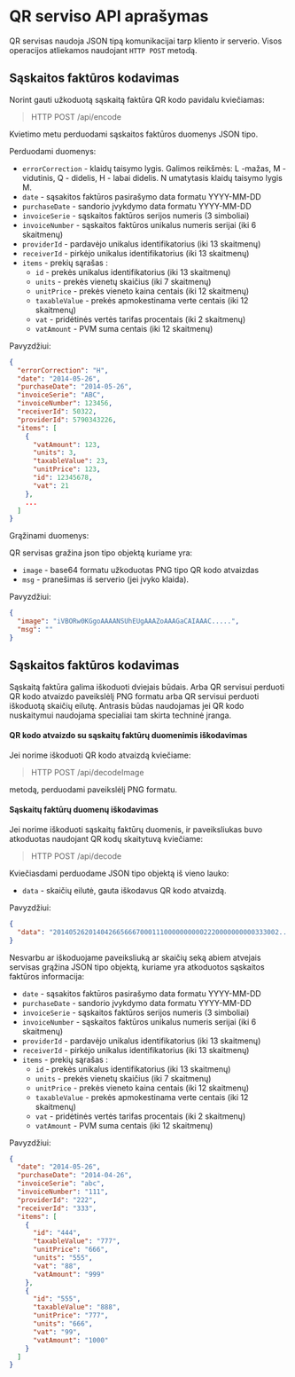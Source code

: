 # QR serviso API aprašymas

QR servisas naudoja JSON tipą komunikacijai tarp kliento ir serverio.
Visos operacijos atliekamos naudojant `HTTP POST` metodą.


## Sąskaitos faktūros kodavimas

Norint gauti užkoduotą sąskaitą faktūra QR kodo pavidalu kviečiamas:

>  HTTP POST /api/encode

Kvietimo metu perduodami sąskaitos faktūros duomenys JSON tipo.

Perduodami duomenys:

 - `errorCorrection` - klaidų taisymo lygis. Galimos reikšmės: L -mažas, M - vidutinis, Q - didelis, H - labai didelis. N umatytasis klaidų taisymo lygis M.
 - `date` - sąsakitos faktūros pasirašymo data formatu YYYY-MM-DD
 - `purchaseDate` - sandorio įvykdymo data formatu YYYY-MM-DD
 - `invoiceSerie` - sąskaitos faktūros serijos numeris (3 simboliai)
 - `invoiceNumber` - sąskaitos faktūros unikalus numeris serijai (iki 6 skaitmenų)
 - `providerId` - pardavėjo unikalus identifikatorius (iki 13 skaitmenų)
 - `receiverId` - pirkėjo unikalus identifikatorius (iki 13 skaitmenų)
 - `items` - prekių sąrašas :
    - `id` - prekės unikalus identifikatorius (iki 13 skaitmenų)
    - `units` - prekės vienetų skaičius (iki 7 skaitmenų)
    - `unitPrice` - prekės vieneto kaina centais (iki 12 skaitmenų)
    - `taxableValue` - prekės apmokestinama verte centais (iki 12 skaitmenų)
    - `vat` - pridėtinės vertės tarifas procentais (iki 2 skaitmenų)
    - `vatAmount` - PVM suma centais (iki 12 skaitmenų)

Pavyzdžiui:
```json
{
  "errorCorrection": "H",
  "date": "2014-05-26",
  "purchaseDate": "2014-05-26",
  "invoiceSerie": "ABC",
  "invoiceNumber": 123456,
  "receiverId": 50322,
  "providerId": 5790343226,
  "items": [
    {
      "vatAmount": 123,
      "units": 3,
      "taxableValue": 23,
      "unitPrice": 123,
      "id": 12345678,
      "vat": 21
    },
    ...
  ]
}
```

Grąžinami duomenys:

QR servisas gražina json tipo objektą kuriame yra:
  - `image` - base64 formatu užkoduotas PNG tipo QR kodo atvaizdas
  - `msg` - pranešimas iš serverio (jei įvyko klaida).

Pavyzdžiui:
```json
{
  "image": "iVBORw0KGgoAAAANSUhEUgAAAZoAAAGaCAIAAAC.....",
  "msg": ""
}
```


## Sąskaitos faktūros kodavimas

Sąskaitą faktūra galima iškoduoti dviejais būdais. Arba QR servisui perduoti QR kodo atvaizdo paveikslėlį PNG formatu arba QR servisui perduoti iškoduotą skaičių eilutę.
Antrasis būdas naudojamas jei QR kodo nuskaitymui naudojama specialiai tam skirta techninė įranga.

#### QR kodo atvaizdo su sąskaitų faktūrų duomenimis iškodavimas

Jei norime iškoduoti QR kodo atvaizdą kviečiame:

>  HTTP POST /api/decodeImage

metodą, perduodami paveikslėlį PNG formatu.

#### Sąskaitų faktūrų duomenų iškodavimas

Jei norime iškoduoti sąskaitų faktūrų duomenis, ir paveiksliukas buvo atkoduotas naudojant QR kodų skaitytuvą kviečiame:

>  HTTP POST /api/decode

Kviečiasdami perduodame JSON tipo objektą iš vieno lauko:
  - `data` - skaičių eilutė, gauta iškodavus QR kodo atvaizdą.

Pavyzdžiui:
```json
{
  "data": "201405262014042665666700011100000000002220000000000333002..."
}
```

Nesvarbu ar iškoduojame paveiksliuką ar skaičių seką abiem atvejais servisas grąžina JSON tipo objektą, kuriame yra
atkoduotos sąskaitos faktūros informacija:
   - `date` - sąsakitos faktūros pasirašymo data formatu YYYY-MM-DD
   - `purchaseDate` - sandorio įvykdymo data formatu YYYY-MM-DD
   - `invoiceSerie` - sąskaitos faktūros serijos numeris (3 simboliai)
   - `invoiceNumber` - sąskaitos faktūros unikalus numeris serijai (iki 6 skaitmenų)
   - `providerId` - pardavėjo unikalus identifikatorius (iki 13 skaitmenų)
   - `receiverId` - pirkėjo unikalus identifikatorius (iki 13 skaitmenų)
   - `items` - prekių sąrašas :
     - `id` - prekės unikalus identifikatorius (iki 13 skaitmenų)
     - `units` - prekės vienetų skaičius (iki 7 skaitmenų)
     - `unitPrice` - prekės vieneto kaina centais (iki 12 skaitmenų)
     - `taxableValue` - prekės apmokestinama verte centais (iki 12 skaitmenų)
     - `vat` - pridėtinės vertės tarifas procentais (iki 2 skaitmenų)
     - `vatAmount` - PVM suma centais (iki 12 skaitmenų)

Pavyzdžiui:
```json
{
  "date": "2014-05-26",
  "purchaseDate": "2014-04-26",
  "invoiceSerie": "abc",
  "invoiceNumber": "111",
  "providerId": "222",
  "receiverId": "333",
  "items": [
    {
      "id": "444",
      "taxableValue": "777",
      "unitPrice": "666",
      "units": "555",
      "vat": "88",
      "vatAmount": "999"
    },
    {
      "id": "555",
      "taxableValue": "888",
      "unitPrice": "777",
      "units": "666",
      "vat": "99",
      "vatAmount": "1000"
    }
  ]
}
```
